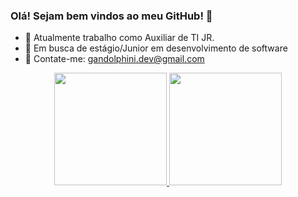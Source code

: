 ### Olá! Sejam bem vindos ao meu GitHub! 👋



- 👔 Atualmente trabalho como Auxiliar de TI JR.
- 🏹 Em busca de estágio/Junior em desenvolvimento de software 
- 📩 Contate-me: gandolphini.dev@gmail.com

<div align="center">
  <a href="https://github.com/Gandolphini">
  <img height="180em" src="https://github-readme-stats.vercel.app/api?username=Gandolphini&show_icons=true&theme=dracula&include_all_commits=true&count_private=true"/>
  <img height="180em" src="https://github-readme-stats.vercel.app/api/top-langs/?username=Gandolphini&layout=compact&langs_count=7&theme=dracula"/>
</div>
